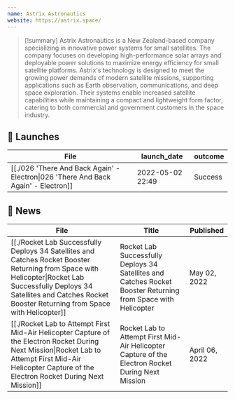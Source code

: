 ```yaml
---
name: Astrix Astronautics
website: https://astrix.space/
---
```


>[!summary]
Astrix Astronautics is a New Zealand-based company specializing in innovative power systems for small satellites. The company focuses on developing high-performance solar arrays and deployable power solutions to maximize energy efficiency for small satellite platforms. Astrix's technology is designed to meet the growing power demands of modern satellite missions, supporting applications such as Earth observation, communications, and deep space exploration. Their systems enable increased satellite capabilities while maintaining a compact and lightweight form factor, catering to both commercial and government customers in the space industry.

## 🚀 Launches

| File                                                                                                | launch_date      | outcome |
| --------------------------------------------------------------------------------------------------- | ---------------- | ------- |
| [[./026 'There And Back Again' - Electron\|026 'There And Back Again' - Electron]] | 2022-05-02 22:49 | Success |

## 📰 News
| File                                                                                                                                                                                                                                     | Title                                                                                                          | Published      |
| ---------------------------------------------------------------------------------------------------------------------------------------------------------------------------------------------------------------------------------------- | -------------------------------------------------------------------------------------------------------------- | -------------- |
| [[./Rocket Lab Successfully Deploys 34 Satellites and Catches Rocket Booster Returning from Space with Helicopter\|Rocket Lab Successfully Deploys 34 Satellites and Catches Rocket Booster Returning from Space with Helicopter]] | Rocket Lab Successfully Deploys 34 Satellites and Catches Rocket Booster Returning from Space with Helicopter  | May 02, 2022   |
| [[./Rocket Lab to Attempt First Mid-Air Helicopter Capture of the Electron Rocket During Next Mission\|Rocket Lab to Attempt First Mid-Air Helicopter Capture of the Electron Rocket During Next Mission]]                         | Rocket Lab to Attempt First Mid-Air Helicopter Capture of the Electron Rocket During Next Mission              | April 06, 2022 |


